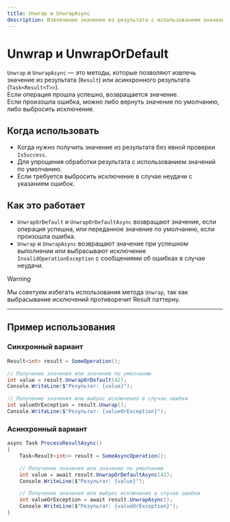 ```yaml
---  
title: Unwrap и UnwrapAsync  
description: Извлечение значения из результата с использованием значений по умолчанию или выбросом исключений в случае ошибки.  
---
```


# Unwrap и UnwrapOrDefault

`Unwrap` и `UnwrapAsync` — это методы, которые позволяют извлечь значение из результата (`Result`) или асинхронного результата (`Task<Result<T>>`).  
Если операция прошла успешно, возвращается значение.  
Если произошла ошибка, можно либо вернуть значение по умолчанию, либо выбросить исключение.  

## Когда использовать  

- Когда нужно получить значение из результата без явной проверки `IsSuccess`.  
- Для упрощения обработки результата с использованием значений по умолчанию.  
- Если требуется выбросить исключение в случае неудачи с указанием ошибок.  

## Как это работает  

- `UnwrapOrDefault` и `UnwrapOrDefaultAsync` возвращают значение, если операция успешна, или переданное значение по умолчанию, если произошла ошибка.  
- `Unwrap` и `UnwrapAsync` возвращают значение при успешном выполнении или выбрасывают исключение `InvalidOperationException` с сообщениями об ошибках в случае неудачи.

> [!WARNING]
> Мы советуем избегать использования метода `Unwrap`, так как выбрасывание исключений противоречит Result паттерну.

---

## Пример использования  

### Синхронный вариант  

```csharp
Result<int> result = SomeOperation();

// Получение значения или значение по умолчанию
int value = result.UnwrapOrDefault(42);
Console.WriteLine($"Результат: {value}");

// Получение значения или выброс исключения в случае ошибки
int valueOrException = result.Unwrap();
Console.WriteLine($"Результат: {valueOrException}");
```

### Асинхронный вариант  

```csharp
async Task ProcessResultAsync()
{
    Task<Result<int>> result = SomeAsyncOperation();

    // Получение значения или значение по умолчанию
    int value = await result.UnwrapOrDefaultAsync(42);
    Console.WriteLine($"Результат: {value}");

    // Получение значения или выброс исключения в случае ошибки
    int valueOrException = await result.UnwrapAsync();
    Console.WriteLine($"Результат: {valueOrException}");
}
```

